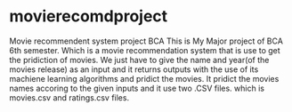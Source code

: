 # movierecomdproject
Movie recommendent system project BCA
This is My Major project of BCA 6th semester. 
Which is a movie recommendation system that is use to get the pridiction of movies. 
We just have to give the name and year(of the movies release) as an input and it returns outputs with the use of its machiene learning algorithms and pridict the movies.
It pridict the movies names accoring to the given inputs and it use two .CSV files. which is movies.csv and ratings.csv files.

